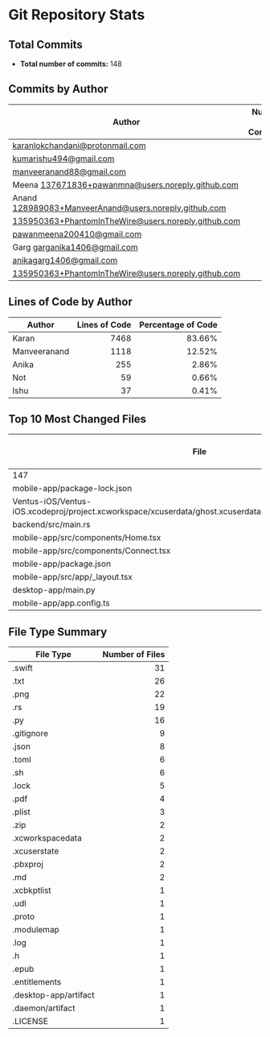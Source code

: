 
# Git Repository Stats

## Total Commits
- **Total number of commits:** 148

## Commits by Author
| Author | Number of Commits | Percentage of Commits |
|--------|-------------------:|-----------------------:|
| <karanlokchandani@protonmail.com> | 67 | 45.27% |
| <kumarishu494@gmail.com> | 35 | 23.65% |
| <manveeranand88@gmail.com> | 14 | 9.46% |
| Meena <137671836+pawanmna@users.noreply.github.com> | 11 | 7.43% |
| Anand <128989083+ManveerAnand@users.noreply.github.com> | 6 | 4.05% |
| <135950363+PhantomInTheWire@users.noreply.github.com> | 6 | 4.05% |
| <pawanmeena200410@gmail.com> | 4 | 2.70% |
| Garg <garganika1406@gmail.com> | 2 | 1.35% |
| <anikagarg1406@gmail.com> | 2 | 1.35% |
| <135950363+PhantomInTheWire@users.noreply.github.com> | 1 | 0.68% |

## Lines of Code by Author
| Author | Lines of Code | Percentage of Code |
|--------|--------------:|-------------------:|
| Karan | 7468 | 83.66% |
| Manveeranand | 1118 | 12.52% |
| Anika | 255 | 2.86% |
| Not | 59 | 0.66% |
| Ishu | 37 | 0.41% |

## Top 10 Most Changed Files
| File | Number of Changes |
|------|-------------------:|
| 147 | 147 |
| mobile-app/package-lock.json | 14 |
| Ventus-iOS/Ventus-iOS.xcodeproj/project.xcworkspace/xcuserdata/ghost.xcuserdatad/UserInterfaceState.xcuserstate | 13 |
| backend/src/main.rs | 12 |
| mobile-app/src/components/Home.tsx | 11 |
| mobile-app/src/components/Connect.tsx | 11 |
| mobile-app/package.json | 11 |
| mobile-app/src/app/_layout.tsx | 9 |
| desktop-app/main.py | 9 |
| mobile-app/app.config.ts | 8 |

## File Type Summary
| File Type | Number of Files |
|-----------|----------------:|
| .swift | 31 |
| .txt | 26 |
| .png | 22 |
| .rs | 19 |
| .py | 16 |
| .gitignore | 9 |
| .json | 8 |
| .toml | 6 |
| .sh | 6 |
| .lock | 5 |
| .pdf | 4 |
| .plist | 3 |
| .zip | 2 |
| .xcworkspacedata | 2 |
| .xcuserstate | 2 |
| .pbxproj | 2 |
| .md | 2 |
| .xcbkptlist | 1 |
| .udl | 1 |
| .proto | 1 |
| .modulemap | 1 |
| .log | 1 |
| .h | 1 |
| .epub | 1 |
| .entitlements | 1 |
| .desktop-app/artifact | 1 |
| .daemon/artifact | 1 |
| .LICENSE | 1 |

